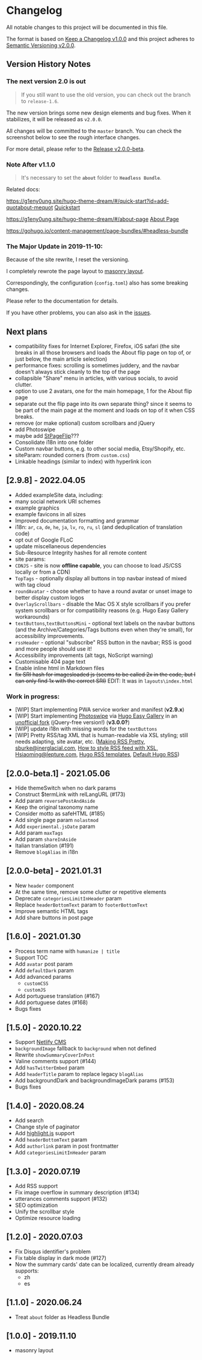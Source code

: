 # Changelog

All notable changes to this project will be documented in this file.

The format is based on [Keep a Changelog v1.0.0](http://keepachangelog.com/en/1.0.0/) and this project adheres to [Semantic Versioning v2.0.0](http://semver.org/spec/v2.0.0.html).

## Version History Notes

### The next version 2.0 is out

> If you still want to use the old version, you can check out the branch to `release-1.6`.

The new version brings some new design elements and bug fixes. When it stabilizes, it will be released as `v2.0.0`.

All changes will be committed to the `master` branch. You can check the screenshot below to see the rough interface changes.

For more detail, please refer to the [Release v2.0.0-beta](https://github.com/g1eny0ung/hugo-theme-dream/releases/tag/v2.0.0-beta).

### Note After v1.1.0

> It's necessary to set the **`about`** folder to **`Headless Bundle`**.

Related docs:

<https://g1eny0ung.site/hugo-theme-dream/#/quick-start?id=add-quotabout-mequot>
[Quickstart](quick-start.md)

<https://g1eny0ung.site/hugo-theme-dream/#/about-page>
[About Page](about-page.md)

<https://gohugo.io/content-management/page-bundles/#headless-bundle>

### **The Major Update in 2019-11-10:**

Because of the site rewrite, I reset the versioning.

I completely rewrote the page layout to [masonry layout](https://masonry.desandro.com/).

Correspondingly, the configuration (`config.toml`) also has some breaking changes.

Please refer to the documentation for details.

If you have other problems, you can also ask in the [issues](https://github.com/g1eny0ung/hugo-theme-dream/issues).

## Next plans
- compatibility fixes for Internet Explorer, Firefox, iOS safari (the site breaks in all those browsers and loads the About flip page on top of, or just below, the main article selection)
- performance fixes: scrolling is sometimes juddery, and the navbar doesn't always stick cleanly to the top of the page
- collapsible "Share" menu in articles, with various socials, to avoid clutter.
- option to use 2 avatars, one for the main homepage, 1 for the About flip page
- separate out the flip page into its own separate thing? since it seems to be part of the main page at the moment and loads on top of it when CSS breaks.
- remove (or make optional) custom scrollbars and jQuery
- add Photoswipe
- maybe add [StPageFlip](https://nodlik.github.io/StPageFlip/)???
- Consolidate i18n into one folder
- Custom navbar buttons, e.g. to other social media, Etsy/Shopify, etc.
- siteParam: rounded corners (from `custom.css`) 
- Linkable headings (similar to index) with hyperlink icon

## [2.9.8] - 2022.04.05
- Added exampleSite data, including:
 -  many social network URI schemes
 -  example graphics
 -  example favicons in all sizes
- Improved documentation formatting and grammar
- i18n: `ar`, `ca`, `de`, `he`, `ja`, `lv`, `ro`, `ru`, `sl` (and deduplication of translation code)
- opt out of Google FLoC
- update miscellaneous dependencies
- Sub-Resource Integrity hashes for all remote content
- site params:
 - `CDNJS` - site is now **offline capable**, you can choose to load JS/CSS locally or from a CDN)
 - `TopTags` - optionally display all buttons in top navbar instead of mixed with tag cloud
 - `roundAvatar` - choose whether to have a round avatar or unset image to better display custom logos
 - `OverlayScrollbars` - disable the Mac OS X style scrollbars if you prefer system scrollbars or for compatibility reasons (e.g. Hugo Easy Gallery workarounds)
 - `textButtons`,`textButtonsMini` - optional text labels on the navbar buttons (and the Archive/Categories/Tags buttons even when they're small), for accessibility improvements.
 - `rssHeader` - optional "subscribe" RSS button in the navbar; RSS is good and more people should use it!
- Accessibility improvements (alt tags, NoScript warning)
- Customisable 404 page text
- Enable inline html in Markdown files
- ~~fix SRI hash for imagesloaded js (seems to be called 2x in the code, but I can only find 1x with the correct SRI)~~ EDIT: It was in `layouts\index.html`
### Work in progress:
- [WIP] Start implementing PWA service worker and manifest (**v2.9.x**)
- [WIP] Start implementing [Photoswipe](https://photoswipe.com/) via [Hugo Easy Gallery](https://github.com/liwenyip/hugo-easy-gallery/) in an [unofficial fork](https://github.com/Darthagnon/hugo-easy-gallery) (jQuery-free version!) (**v3.0.0?**)
- [WIP] update i18n with missing words for the `textButtons`
- [WIP] Pretty RSS/tag XML that is human-readable via XSL styling; still needs adapting, site avatar, etc. ([Making RSS Pretty, sburke@inerglacial.com](https://interglacial.com/~sburke/stuff/pretty_rss.html), [How to style RSS feed with XSL, Hsiaoming@lepture.com](https://lepture.com/en/2019/rss-style-with-xsl), [Hugo RSS templates](https://gohugo.io/templates/rss/), [Default Hugo RSS](https://github.com/gohugoio/hugo/blob/master/tpl/tplimpl/embedded/templates/_default/rss.xml))

## [2.0.0-beta.1] - 2021.05.06

- Hide themeSwitch when no dark params
- Construct $termLink with relLangURL (#173)
- Add param `reversePostAndAside`
- Keep the original taxonomy name
- Consider motto as safeHTML (#185)
- Add single page param `nolastmod`
- Add `experimental.jsDate` param
- Add param `maxTags`
- Add param `shareInAside`
- Italian translation (#191)
- Remove `blogAlias` in i18n

## [2.0.0-beta] - 2021.01.31

- New `header` component
- At the same time, remove some clutter or repetitive elements
- Deprecate `categoriesLimitInHeader` param
- Replace `headerBottomText` param to `footerBottomText`
- Improve semantic HTML tags
- Add share buttons in post page

## [1.6.0] - 2021.01.30

- Process term name with `humanize | title`
- Support TOC
- Add `avatar` post param
- Add `defaultDark` param
- Add advanced params
  - `customCSS`
  - `customJS`
- Add portuguese translation (#167)
- Add portuguese dates (#168)
- Bugs fixes

## [1.5.0] - 2020.10.22

- Support [Netlify CMS](https://www.netlifycms.org/)
- `backgroundImage` fallback to `background` when not defined
- Rewrite `showSummaryCoverInPost`
- Valine comments support (#144)
- Add `hasTwitterEmbed` param
- Add `headerTitle` param to replace legacy `blogAlias`
- Add backgroundDark and backgroundImageDark params (#153)
- Bugs fixes

## [1.4.0] - 2020.08.24

- Add search
- Change style of paginator
- Add [highlight.js](https://highlightjs.org/) support
- Add `headerBottomText` param
- Add `authorlink` param in post frontmatter
- Add `categoriesLimitInHeader` param

## [1.3.0] - 2020.07.19

- Add RSS support
- Fix image overflow in summary description (#134)
- utterances comments support (#132)
- SEO optimization
- Unify the scrollbar style
- Optimize resource loading

## [1.2.0] - 2020.07.03

- Fix Disqus identifier's problem
- Fix table display in dark mode (#127)
- Now the summary cards' date can be localized, currently dream already supports:
  - zh
  - es

## [1.1.0] - 2020.06.24

- Treat `about` folder as Headless Bundle

## [1.0.0] - 2019.11.10

- masonry layout
